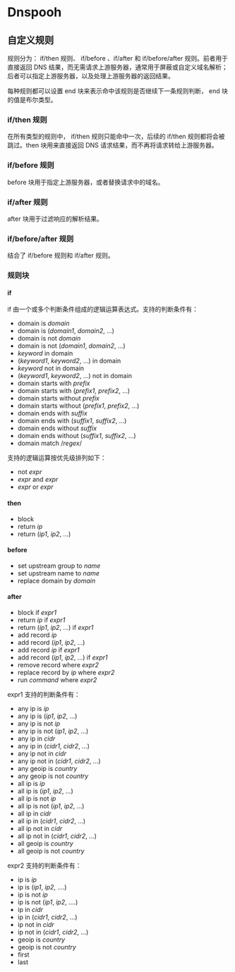 # Dnspooh

## 自定义规则

规则分为： if/then 规则、 if/before 、if/after 和 if/before/after 规则。前者用于直接返回 DNS 结果，而无需请求上游服务器，通常用于屏蔽或自定义域名解析；后者可以指定上游服务器，以及处理上游服务器的返回结果。

每种规则都可以设置 end 块来表示命中该规则是否继续下一条规则判断， end 块的值是布尔类型。

### if/then 规则

在所有类型的规则中， if/then 规则只能命中一次，后续的 if/then 规则都将会被跳过。then 块用来直接返回 DNS 请求结果，而不再将请求转给上游服务器。

### if/before 规则

before 块用于指定上游服务器，或者替换请求中的域名。

### if/after 规则

after 块用于过滤响应的解析结果。

### if/before/after 规则

结合了 if/before 规则和 if/after 规则。

### 规则块

#### if

if 由一个或多个判断条件组成的逻辑运算表达式。支持的判断条件有：

- domain is *domain*
- domain is (*domain1*, *domain2*, ...)
- domain is not *domain*
- domain is not (*domain1*, *domain2*, ...)
- *keyword* in domain
- (*keyword1*, *keyword2*, ...) in domain
- *keyword* not in domain
- (*keyword1*, *keyword2*, ...) not in domain
- domain starts with *prefix*
- domain starts with (*prefix1*, *prefix2*, ...)
- domain starts without *prefix*
- domain starts without (*prefix1*, *prefix2*, ...)
- domain ends with *suffix*
- domain ends with (*suffix1*, *suffix2*, ...)
- domain ends without *suffix*
- domain ends without (*suffix1*, *suffix2*, ...)
- domain match /*regex*/

支持的逻辑运算按优先级排列如下：

- not *expr*
- *expr* and *expr*
- *expr* or *expr*

#### then

- block
- return *ip*
- return (*ip1*, *ip2*, ...)

#### before

- set upstream group to *name*
- set upstream name to *name*
- replace domain by *domain*

#### after

- block if *expr1*
- return *ip* if *expr1*
- return (*ip1*, *ip2*, ...) if *expr1*
- add record *ip*
- add record (*ip1*, *ip2*, ...)
- add record *ip* if *expr1*
- add record (*ip1*, *ip2*, ...) if *expr1*
- remove record where *expr2*
- replace record by *ip* where *expr2*
- run *command* where *expr2*

expr1 支持的判断条件有：

- any ip is *ip*
- any ip is (*ip1*, *ip2*, ...)
- any ip is not *ip*
- any ip is not (*ip1*, *ip2*, ...)
- any ip in *cidr*
- any ip in (*cidr1*, *cidr2*, ...)
- any ip not in *cidr*
- any ip not in (*cidr1*, *cidr2*, ...)
- any geoip is *country*
- any geoip is not *country*
- all ip is *ip*
- all ip is (*ip1*, *ip2*, ...)
- all ip is not *ip*
- all ip is not (*ip1*, *ip2*, ...)
- all ip in *cidr*
- all ip in (*cidr1*, *cidr2*, ...)
- all ip not in *cidr*
- all ip not in (*cidr1*, *cidr2*, ...)
- all geoip is *country*
- all geoip is not *country*

expr2 支持的判断条件有：

- ip is *ip*
- ip is (*ip1*, *ip2*, ....)
- ip is not *ip*
- ip is not (*ip1*, *ip2*, ....)
- ip in *cidr*
- ip in (*cidr1*, *cidr2*, ...)
- ip not in *cidr*
- ip not in (*cidr1*, *cidr2*, ...)
- geoip is *country*
- geoip is not *country*
- first
- last
